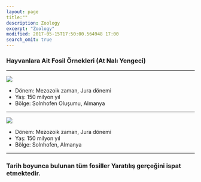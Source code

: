 ```yaml
---
layout: page
title:""
description: Zoology
excerpt: "Zoology"
modified: 2017-05-15T17:50:00.564948 17:00
search_omit: true
---
```


###  Hayvanlara Ait Fosil Örnekleri (At Nalı Yengeci)

------------------------------------------------
![]({{site.url}}/images//YA2_142_143_at_nali_yengeci.jpg)

- Dönem: Mezozoik zaman, Jura dönemi
- Yaş: 150 milyon yıl
- Bölge: Solnhofen Oluşumu, Almanya

-----------------------------------------------
![]({{site.url}}/images//YA2_100_101_at_nali_yengeci.jpg)

- Dönem: Mezozoik zaman, Jura dönemi
- Yaş: 150 milyon yıl
- Bölge: Solnhofen, Almanya

------------------------------------------------
###  Tarih boyunca bulunan tüm fosiller Yaratılış gerçeğini ispat etmektedir.
